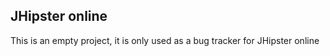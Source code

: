 JHipster online
----

This is an empty project, it is only used as a bug tracker for JHipster online
